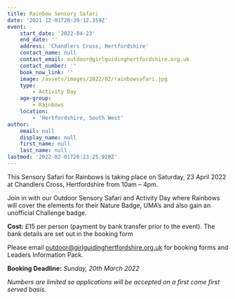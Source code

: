 ```yaml
---
title: Rainbow Sensory Safari
date: '2021-12-01T20:39:12.359Z'
event:
    start_date: '2022-04-23'
    end_date: ''
    address: 'Chandlers Cross, Hertfordshire'
    contact_name: null
    contact_email: outdoor@girlguidinghertfordshire.org.uk
    contact_number: ''
    book_now_link: ''
    image: /assets/images/2022/02/rainbowsafari.jpg
    type:
        - Activity Day
    age-group:
        - Rainbows
    location:
        - 'Hertfordshire, South West'
author:
    email: null
    display_name: null
    first_name: null
    last_name: null
lastmod: '2022-02-01T20:23:25.928Z'
---
```


This Sensory Safari for Rainbows is taking place on Saturday, 23 April 2022 at Chandlers Cross, Hertfordshire from 10am – 4pm. 

Join in with our Outdoor Sensory Safari and Activity Day where Rainbows will cover the elements for their Nature Badge, UMA’s and also gain an unofficial Challenge badge.  

**Cost:** £15 per person (payment by bank transfer prior to the event).  The bank details are set out in the booking form 

Please email <outdoor@girlguidinghertfordshire.org.uk> for booking forms and Leaders Information Pack. 

**Booking Deadline:** _Sunday, 20th March 2022_

_Numbers are limited so applications will be accepted on a first come first served basis._
